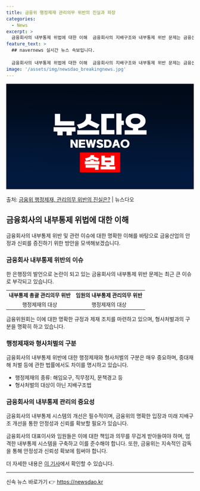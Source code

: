 ```yaml
---
title: 금융위 행정제재 관리의무 위반의 진실과 파장
categories:
  - News
excerpt: >
  금융회사의 내부통제 위법에 대한 이해  금융회사의 지배구조와 내부통제 위반 문제는 금융산업에서 중요하게 다루…
feature_text: >
  ## navernews 실시간 뉴스 속보입니다.

  금융회사의 내부통제 위법에 대한 이해  금융회사의 지배구조와 내부통제 위반 문제는 금융산업에서 중요하게 다루…
image: '/assets/img/newsdao_breakingnews.jpg'
---
```


![뉴스다오 속보](/assets/img/newsdao_breakingnews.jpg)

<p>출처: <a href="https://newsdao.kr/4589" rel="dofollow">금융위 행정제재, 관리의무 위반의 진실은?</a> | 뉴스다오</p>

<h2 data-ke-size="size26">금융회사의 내부통제 위법에 대한 이해</h2>
<p data-ke-size="size16">금융회사의 내부통제 위반 및 관련 이슈에 대한 명확한 이해를 바탕으로 금융산업의 안정과 신뢰를 증진하기 위한 방안을 모색해보겠습니다.</p>

<h3>금융회사 내부통제 위반의 이슈</h3>
<p data-ke-size="size16">한 은행장의 발언으로 논란이 되고 있는 금융회사의 내부통제 위반 문제는 최근 큰 이슈로 부각되고 있습니다.</p>

<table>
  <tr>
    <td style="text-align: center; height: 17px;"><b>내부통제 총괄 관리의무 위반</b></td>
    <td style="text-align: center; height: 17px;"><b>임원의 내부통제 관리의무 위반</b></td>
  </tr>
  <tr>
    <td style="text-align: center; height: 17px;">행정제재의 대상</td>
    <td style="text-align: center; height: 17px;">행정제재의 대상</td>
  </tr>
</table>

<p data-ke-size="size16">금융위원회는 이에 대한 명확한 규정과 제재 조치를 마련하고 있으며, 형사처벌과의 구분을 명확히 하고 있습니다.</p>

<h3>행정제재와 형사처벌의 구분</h3>
<p data-ke-size="size16">금융회사의 내부통제 위반에 대한 행정제재와 형사처벌의 구분은 매우 중요하며, 중대재해 처벌 등에 관한 법률에서도 차이를 명시하고 있습니다.</p>

<ul>
  <li>행정제재의 종류: 해임요구, 직무정지, 문책경고 등</li>
  <li>형사처벌의 대상이 아닌 지배구조법</li>
</ul>

<h3>금융회사의 내부통제 관리의 중요성</h3>
<p data-ke-size="size16">금융회사의 내부통제 시스템의 개선은 필수적이며, 금융위의 명확한 입장과 미래 지배구조 개선을 통한 안정성과 신뢰를 확보할 필요가 있습니다.</p>

<p data-ke-size="size16">금융회사의 대표이사와 임원들은 이에 대한 책임과 의무를 무겁게 받아들여야 하며, 엄격한 내부통제 시스템을 구축하고 이를 준수해야 합니다. 또한, 금융위는 지속적인 감독을 통해 안정성과 신뢰성 확보에 힘써야 합니다.</p>

<p data-ke-size="size16">더 자세한 내용은 <a href="https://newsdao.kr/4589">이 기사</a>에서 확인할 수 있습니다.</p>
<hr> 

신속 뉴스 바로가기 👉 <a href="https://newsdao.kr" rel="dofollow">https://newsdao.kr</a>


